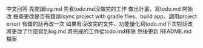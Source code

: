 中文回答
先閱讀log.md
先看todo.md沒做完的工作
做出計畫，寫todo.md 
開始改
檢查更改是否有錯誤(sync project with gradle flies、build app、調用project error)
有錯的話再改一次
如果有沒改完的文件、功能優化寫todo.md下次對話改
將更改了什麼寫到log.md
將完成的工作從todo.md移除
然後更新 README.md 檔案
